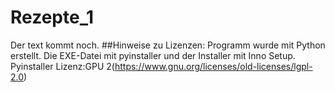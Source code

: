 # Rezepte_1
Der text kommt noch.
##Hinweise zu Lizenzen:
Programm wurde mit Python erstellt. Die EXE-Datei mit pyinstaller und der Installer mit Inno Setup. Pyinstaller Lizenz:GPU 2(https://www.gnu.org/licenses/old-licenses/lgpl-2.0)
